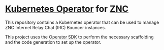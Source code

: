 # [Kubernetes Operator](https://kubernetes.io/docs/concepts/extend-kubernetes/operator/) for [ZNC](https://wiki.znc.in/ZNC)

This repository contains a Kubernetes operator that can be used to manage ZNC Internet Relay Chat (IRC)
Bouncer instances.

This project uses the [Operator SDK](https://github.com/operator-framework/operator-sdk) to
perform the necessary scaffolding and the code generation to set up the operator.
